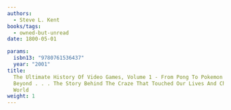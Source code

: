 ```yaml
---
authors:
  - Steve L. Kent
books/tags:
  - owned-but-unread
date: 1800-05-01

params:
  isbn13: "9780761536437"
  year: "2001"
title:
  The Ultimate History Of Video Games, Volume 1 - From Pong To Pokemon And
  Beyond . . . The Story Behind The Craze That Touched Our Lives And Changed The
  World
weight: 1
---
```


<!--more-->
